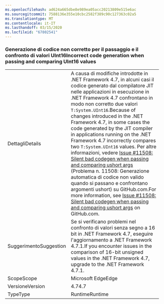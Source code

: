 ```yaml
---
ms.openlocfilehash: ad624a665dbe8e989ea05acc20213809e515e6ac
ms.sourcegitcommit: 7588136e355e10cbc2582f389c90c127363c02a5
ms.translationtype: MT
ms.contentlocale: it-IT
ms.lasthandoff: 03/15/2020
ms.locfileid: "67802541"
---
```

### <a name="incorrect-code-generation-when-passing-and-comparing-uint16-values"></a><span data-ttu-id="f73a2-101">Generazione di codice non corretto per il passaggio e il confronto di valori UInt16</span><span class="sxs-lookup"><span data-stu-id="f73a2-101">Incorrect code generation when passing and comparing UInt16 values</span></span>

|   |   |
|---|---|
|<span data-ttu-id="f73a2-102">Dettagli</span><span class="sxs-lookup"><span data-stu-id="f73a2-102">Details</span></span>|<span data-ttu-id="f73a2-103">A causa di modifiche introdotte in .NET Framework 4.7, in alcuni casi il codice generato dal compilatore JIT nelle applicazioni in esecuzione in .NET Framework 4.7 confrontano in modo non corretto due valori <code>T:System.UInt16</code>.</span><span class="sxs-lookup"><span data-stu-id="f73a2-103">Because of changes introduced in the .NET Framework 4.7, in some cases the code generated by the JIT compiler in applications running on the .NET Framework 4.7 incorrectly compares two <code>T:System.UInt16</code> values.</span></span> <span data-ttu-id="f73a2-104">Per altre informazioni, vedere [Issue #11508: Silent bad codegen when passing and comparing ushort args](https://github.com/dotnet/coreclr/issues/11508) (Problema n. 11508: Generazione automatica di codice non valido quando si passano e confrontano argomenti ushort) su GitHub.com.</span><span class="sxs-lookup"><span data-stu-id="f73a2-104">For more information, see [Issue #11508: Silent bad codegen when passing and comparing ushort args](https://github.com/dotnet/coreclr/issues/11508) on GitHub.com.</span></span>|
|<span data-ttu-id="f73a2-105">Suggerimento</span><span class="sxs-lookup"><span data-stu-id="f73a2-105">Suggestion</span></span>|<span data-ttu-id="f73a2-106">Se si verificano problemi nel confronto di valori senza segno a 16 bit in .NET Framework 4.7, eseguire l'aggiornamento a .NET Framework 4.7.1.</span><span class="sxs-lookup"><span data-stu-id="f73a2-106">If you encounter issues in the comparison of 16-bit unsigned values in the .NET Framework 4.7, upgrade to the .NET Framework 4.7.1.</span></span>|
|<span data-ttu-id="f73a2-107">Scope</span><span class="sxs-lookup"><span data-stu-id="f73a2-107">Scope</span></span>|<span data-ttu-id="f73a2-108">Microsoft Edge</span><span class="sxs-lookup"><span data-stu-id="f73a2-108">Edge</span></span>|
|<span data-ttu-id="f73a2-109">Versione</span><span class="sxs-lookup"><span data-stu-id="f73a2-109">Version</span></span>|<span data-ttu-id="f73a2-110">4.7</span><span class="sxs-lookup"><span data-stu-id="f73a2-110">4.7</span></span>|
|<span data-ttu-id="f73a2-111">Type</span><span class="sxs-lookup"><span data-stu-id="f73a2-111">Type</span></span>|<span data-ttu-id="f73a2-112">Runtime</span><span class="sxs-lookup"><span data-stu-id="f73a2-112">Runtime</span></span>|
